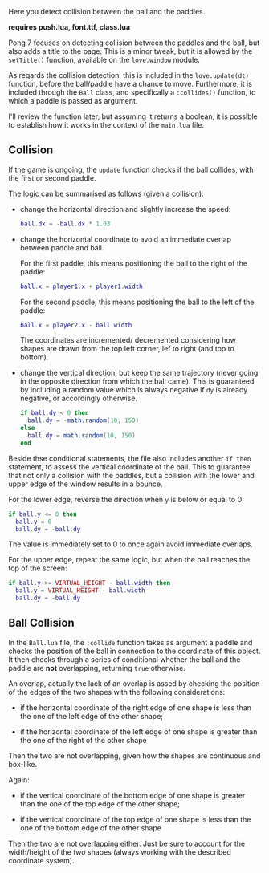 Here you detect collision between the ball and the paddles.

**requires push.lua, font.ttf, class.lua**

Pong 7 focuses on detecting collision between the paddles and the ball, but also adds a title to the page. This is a minor tweak, but it is allowed by the `setTitle()` function, available on the `love.window` module.

As regards the collision detection, this is included in the `love.update(dt)` function, before the ball/paddle have a chance to move. Furthermore, it is included through the `Ball` class, and specifically a `:collides()` function, to which a paddle is passed as argument.

I'll review the function later, but assuming it returns a boolean, it is possible to establish how it works in the context of the `main.lua` file.

## Collision

If the game is ongoing, the `update` function checks if the ball collides, with the first or second paddle.

The logic can be summarised as follows (given a collision):

- change the horizontal direction and slightly increase the speed:

  ```lua
  ball.dx = -ball.dx * 1.03
  ```

- change the horizontal coordinate to avoid an immediate overlap between paddle and ball.

  For the first paddle, this means positioning the ball to the right of the paddle:

  ```lua
  ball.x = player1.x + player1.width
  ```

  For the second paddle, this means positioning the ball to the left of the paddle:

  ```lua
  ball.x = player2.x - ball.width
  ```

  The coordinates are incremented/ decremented considering how shapes are drawn from the top left corner, lef to right (and top to bottom).

- change the vertical direction, but keep the same trajectory (never going in the opposite direction from which the ball came). This is guaranteed by including a random value which is always negative if `dy` is already negative, or accordingly otherwise.

  ```lua
  if ball.dy < 0 then
    ball.dy = -math.random(10, 150)
  else
    ball.dy = math.random(10, 150)
  end
  ```

Beside thse conditional statements, the file also includes another `if then` statement, to assess the vertical coordinate of the ball. This to guarantee that not only a collision with the paddles, but a collision with the lower and upper edge of the window results in a bounce.

For the lower edge, reverse the direction when `y` is below or equal to 0:

```lua
if ball.y <= 0 then
  ball.y = 0
  ball.dy = -ball.dy
```

The value is immediately set to 0 to once again avoid immediate overlaps.

For the upper edge, repeat the same logic, but when the ball reaches the top of the screen:

```lua
if ball.y >= VIRTUAL_HEIGHT - ball.width then
  ball.y = VIRTUAL_HEIGHT - ball.width
  ball.dy = -ball.dy
```

## Ball Collision

In the `Ball.lua` file, the `:collide` function takes as argument a paddle and checks the position of the ball in connection to the coordinate of this object. It then checks through a series of conditional whether the ball and the paddle are **not** overlapping, returning `true` otherwise.

An overlap, actually the lack of an overlap is assed by checking the position of the edges of the two shapes with the following considerations:

- if the horizontal coordinate of the right edge of one shape is less than the one of the left edge of the other shape;

- if the horizontal coordinate of the left edge of one shape is greater than the one of the right of the other shape

Then the two are not overlapping, given how the shapes are continuous and box-like.

Again:

- if the vertical coordinate of the bottom edge of one shape is greater than the one of the top edge of the other shape;

- if the vertical coordinate of the top edge of one shape is less than the one of the bottom edge of the other shape

Then the two are not overlapping either. Just be sure to account for the width/height of the two shapes (always working with the described coordinate system).
